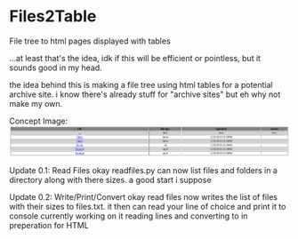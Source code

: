 # Files2Table
File tree to html pages displayed with tables

...at least that's the idea, idk if this will be efficient or pointless, but it sounds good in my head. 

the idea behind this is making a file tree using html tables for a potential archive site. i know there's already stuff for "archive sites" but eh why not make my own.

Concept Image:
![Concept Image](ConceptFiles/file-table-concept.png)

Update 0.1: Read Files
okay readfiles.py can now list files and folders in a directory along with there sizes. a good start i suppose

Update 0.2: Write/Print/Convert
okay read files now writes the list of files with their sizes to files.txt.
it then can read your line of choice and print it to console
currently working on it reading lines and converting to </td> in preperation for HTML
